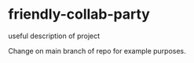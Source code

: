 # friendly-collab-party
useful description of project

Change on main branch of repo for example purposes.
